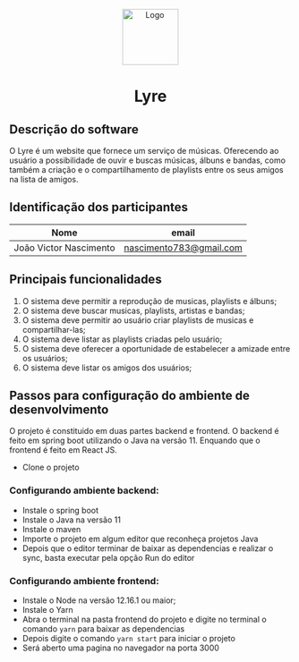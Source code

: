<p align="center">
  <a href="src">
    <img 
        alt="Logo" 
        src="https://i.pinimg.com/originals/17/28/76/172876e3ef491d0bd9e9de1b0ded5233.png" 
        width="100" 
    />
  </a>
    <h1 align="center">
        Lyre
    </h1>
</p>

## Descrição do software

O Lyre é um website que fornece um serviço de músicas. Oferecendo ao usuário a possibilidade de  ouvir e buscas músicas, álbuns e bandas, como também a criação e o compartilhamento de playlists entre os seus amigos na lista de amigos.

## Identificação dos participantes

| Nome | email |
|-----|-----|
| João Victor Nascimento | nascimento783@gmail.com |

## Principais funcionalidades

1. O sistema deve permitir a reprodução de musicas, playlists e álbuns;
2. O sistema deve buscar musicas, playlists, artistas e bandas;
3. O sistema deve permitir ao usuário criar playlists de musicas e compartilhar-las;
4. O sistema deve listar as playlists criadas pelo usuário;
5. O sistema deve oferecer a oportunidade de estabelecer a amizade entre os usuários;
6. O sistema deve listar os amigos dos usuários;

## Passos para configuração do ambiente de desenvolvimento

O projeto é constituido em duas partes backend e frontend. O backend é feito em spring boot utilizando o Java na versão 11. Enquando que o frontend é feito em React JS.

- Clone o projeto

### Configurando ambiente backend:
- Instale o spring boot
- Instale o Java na versão 11
- Instale o maven
- Importe o projeto em algum editor que reconheça projetos Java
- Depois que o editor terminar de baixar as dependencias e realizar o sync, basta executar pela opção Run do editor


### Configurando ambiente frontend:

- Instale o Node na versão 12.16.1 ou maior;
- Instale o Yarn
- Abra o terminal na pasta frontend do projeto e digite no terminal o comando ```yarn``` para baixar as dependencias
- Depois digite o comando ```yarn start``` para iniciar o projeto
- Será aberto uma pagina no navegador na porta 3000

